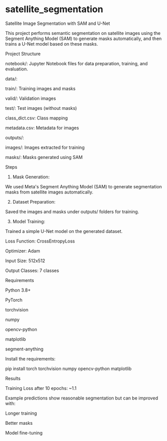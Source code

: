 # satellite_segmentation
Satellite Image Segmentation with SAM and U-Net

This project performs semantic segmentation on satellite images using the Segment Anything Model (SAM) to generate masks automatically, and then trains a U-Net model based on these masks.

Project Structure

notebook/: Jupyter Notebook files for data preparation, training, and evaluation.

data/:

train/: Training images and masks

valid/: Validation images

test/: Test images (without masks)

class_dict.csv: Class mapping

metadata.csv: Metadata for images


outputs/:

images/: Images extracted for training

masks/: Masks generated using SAM



Steps

1. Mask Generation:

We used Meta's Segment Anything Model (SAM) to generate segmentation masks from satellite images automatically.



2. Dataset Preparation:

Saved the images and masks under outputs/ folders for training.



3. Model Training:

Trained a simple U-Net model on the generated dataset.

Loss Function: CrossEntropyLoss

Optimizer: Adam

Input Size: 512x512

Output Classes: 7 classes

Requirements

Python 3.8+

PyTorch

torchvision

numpy

opencv-python

matplotlib

segment-anything


Install the requirements:

pip install torch torchvision numpy opencv-python matplotlib

Results

Training Loss after 10 epochs: ~1.1

Example predictions show reasonable segmentation but can be improved with:

Longer training

Better masks

Model fine-tuning
